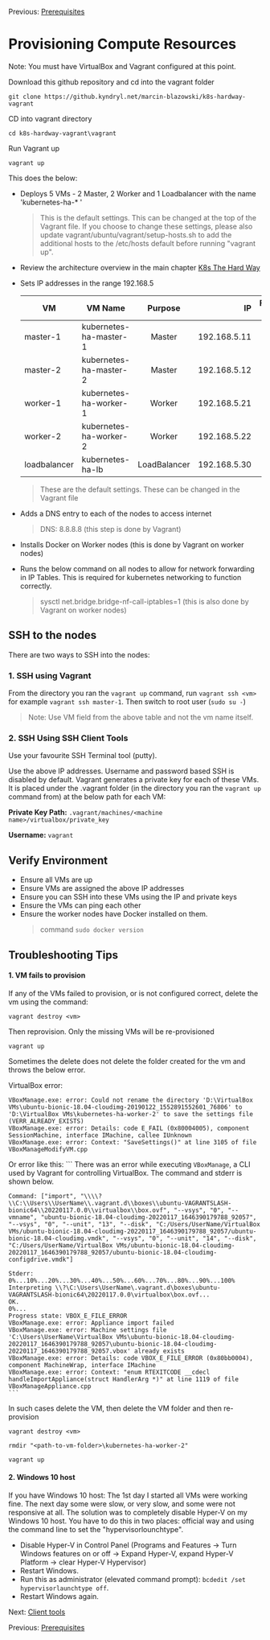 Previous: [Prerequisites](01-prerequisites.md)

# Provisioning Compute Resources

Note: You must have VirtualBox and Vagrant configured at this point.

Download this github repository and cd into the vagrant folder

`git clone https://github.kyndryl.net/marcin-blazowski/k8s-hardway-vagrant`

CD into vagrant directory

`cd k8s-hardway-vagrant\vagrant`

Run Vagrant up

`vagrant up`


This does the below:

- Deploys 5 VMs - 2 Master, 2 Worker and 1 Loadbalancer with the name 'kubernetes-ha-* '
    > This is the default settings. This can be changed at the top of the Vagrant file.
    > If you choose to change these settings, please also update vagrant/ubuntu/vagrant/setup-hosts.sh
    > to add the additional hosts to the /etc/hosts default before running "vagrant up".

- Review the architecture overview in the main chapter [K8s The Hard Way](../README.md)

- Sets IP addresses in the range 192.168.5

    | VM            |  VM Name               | Purpose       | IP           | Forwarded SSH Port   |
    | ------------  | ---------------------- |:-------------:| ------------:| ----------------:|
    | master-1      | kubernetes-ha-master-1 | Master        | 192.168.5.11 |     2711         |
    | master-2      | kubernetes-ha-master-2 | Master        | 192.168.5.12 |     2712         |
    | worker-1      | kubernetes-ha-worker-1 | Worker        | 192.168.5.21 |     2721         |
    | worker-2      | kubernetes-ha-worker-2 | Worker        | 192.168.5.22 |     2722         |
    | loadbalancer  | kubernetes-ha-lb       | LoadBalancer  | 192.168.5.30 |     2730         |

    > These are the default settings. These can be changed in the Vagrant file

- Adds a DNS entry to each of the nodes to access internet
    > DNS: 8.8.8.8 (this step is done by Vagrant)

- Installs Docker on Worker nodes (this is done by Vagrant on worker nodes)
- Runs the below command on all nodes to allow for network forwarding in IP Tables.
  This is required for kubernetes networking to function correctly.
    > sysctl net.bridge.bridge-nf-call-iptables=1 (this is also done by Vagrant on worker nodes)


## SSH to the nodes

There are two ways to SSH into the nodes:

### 1. SSH using Vagrant

  From the directory you ran the `vagrant up` command, run `vagrant ssh <vm>` for example `vagrant ssh master-1`. Then switch to root user (`sudo su -`)
  > Note: Use VM field from the above table and not the vm name itself.

### 2. SSH Using SSH Client Tools

Use your favourite SSH Terminal tool (putty).

Use the above IP addresses. Username and password based SSH is disabled by default.
Vagrant generates a private key for each of these VMs. It is placed under the .vagrant folder (in the directory you ran the `vagrant up` command from) at the below path for each VM:

**Private Key Path:** `.vagrant/machines/<machine name>/virtualbox/private_key`

**Username:** `vagrant`


## Verify Environment

- Ensure all VMs are up
- Ensure VMs are assigned the above IP addresses
- Ensure you can SSH into these VMs using the IP and private keys
- Ensure the VMs can ping each other
- Ensure the worker nodes have Docker installed on them.
  > command `sudo docker version`

## Troubleshooting Tips

#### 1. VM fails to provision
If any of the VMs failed to provision, or is not configured correct, delete the vm using the command:

`vagrant destroy <vm>`

Then reprovision. Only the missing VMs will be re-provisioned

`vagrant up`


Sometimes the delete does not delete the folder created for the vm and throws the below error.

VirtualBox error:

    VBoxManage.exe: error: Could not rename the directory 'D:\VirtualBox VMs\ubuntu-bionic-18.04-cloudimg-20190122_1552891552601_76806' to 'D:\VirtualBox VMs\kubernetes-ha-worker-2' to save the settings file (VERR_ALREADY_EXISTS)
    VBoxManage.exe: error: Details: code E_FAIL (0x80004005), component SessionMachine, interface IMachine, callee IUnknown
    VBoxManage.exe: error: Context: "SaveSettings()" at line 3105 of file VBoxManageModifyVM.cpp

Or error like this:
    ```
    There was an error while executing `VBoxManage`, a CLI used by Vagrant
    for controlling VirtualBox. The command and stderr is shown below.

    Command: ["import", "\\\\?\\C:\\Users\\UserName\\.vagrant.d\\boxes\\ubuntu-VAGRANTSLASH-bionic64\\20220117.0.0\\virtualbox\\box.ovf", "--vsys", "0", "--vmname", "ubuntu-bionic-18.04-cloudimg-20220117_1646390179788_92057", "--vsys", "0", "--unit", "13", "--disk", "C:/Users/UserName/VirtualBox VMs/ubuntu-bionic-18.04-cloudimg-20220117_1646390179788_92057/ubuntu-bionic-18.04-cloudimg.vmdk", "--vsys", "0", "--unit", "14", "--disk", "C:/Users/UserName/VirtualBox VMs/ubuntu-bionic-18.04-cloudimg-20220117_1646390179788_92057/ubuntu-bionic-18.04-cloudimg-configdrive.vmdk"]

    Stderr: 0%...10%...20%...30%...40%...50%...60%...70%...80%...90%...100%
    Interpreting \\?\C:\Users\UserName\.vagrant.d\boxes\ubuntu-VAGRANTSLASH-bionic64\20220117.0.0\virtualbox\box.ovf...
    OK.
    0%...
    Progress state: VBOX_E_FILE_ERROR
    VBoxManage.exe: error: Appliance import failed
    VBoxManage.exe: error: Machine settings file 'C:\Users\UserName\VirtualBox VMs\ubuntu-bionic-18.04-cloudimg-20220117_1646390179788_92057\ubuntu-bionic-18.04-cloudimg-20220117_1646390179788_92057.vbox' already exists
    VBoxManage.exe: error: Details: code VBOX_E_FILE_ERROR (0x80bb0004), component MachineWrap, interface IMachine
    VBoxManage.exe: error: Context: "enum RTEXITCODE __cdecl handleImportAppliance(struct HandlerArg *)" at line 1119 of file VBoxManageAppliance.cpp
    ```

In such cases delete the VM, then delete the VM folder and then re-provision

`vagrant destroy <vm>`

`rmdir "<path-to-vm-folder>\kubernetes-ha-worker-2"`

`vagrant up`

#### 2. Windows 10 host
If you have Windows 10 host: The 1st day I started all VMs were working fine. The next day some were slow, or very slow, and some were not responsive at all. The solution was to completely disable Hyper-V on my Windows 10 host. You have to do this in two places: official way and using the command line to set the "hypervisorlounchtype".

- Disable Hyper-V in Control Panel (Programs and Features -> Turn Windows features on or off -> Expand Hyper-V, expand Hyper-V Platform -> clear Hyper-V Hypervisor)
- Restart Windows.
- Run this as administrator (elevated command prompt): `bcdedit /set hypervisorlaunchtype off`.
- Restart Windows again.

Next: [Client tools](03-client-tools.md)

Previous: [Prerequisites](docs/01-prerequisites.md)